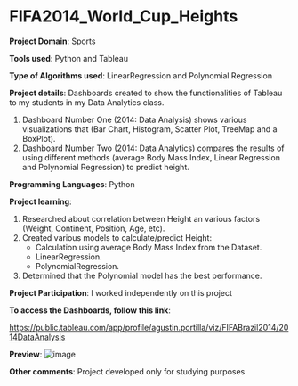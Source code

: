 # FIFA2014_World_Cup_Heights

**Project Domain**: Sports

**Tools used**: Python and Tableau

**Type of Algorithms used**: LinearRegression and Polynomial Regression

**Project details**: Dashboards created to show the functionalities of Tableau to my students in my Data Analytics class. 
  
1. Dashboard Number One (2014: Data Analysis) shows various visualizations that (Bar Chart, Histogram, Scatter Plot, TreeMap and a BoxPlot).
2. Dashboard Number Two (2014: Data Analytics) compares the results of using different methods (average Body Mass Index, Linear Regression and Polynomial Regression) to predict height.

**Programming Languages**: Python

**Project learning**:

1. Researched about correlation between Height an various factors (Weight, Continent, Position, Age, etc).
2. Created various models to calculate/predict Height:
   - Calculation using average Body Mass Index from the Dataset.
   - LinearRegression.
   - PolynomialRegression.
4. Determined that the Polynomial model has the best performance.

**Project Participation**: I worked independently on this project

**To access the Dashboards, follow this link**:

https://public.tableau.com/app/profile/agustin.portilla/viz/FIFABrazil2014/2014DataAnalysis

**Preview**:
![image](https://user-images.githubusercontent.com/89322259/144755625-a79d7081-55bb-45bc-a5fe-dd0482fb5186.png)

**Other comments**: Project developed only for studying purposes


